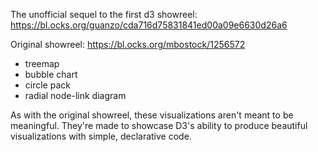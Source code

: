 The unofficial sequel to the first d3 showreel: https://bl.ocks.org/guanzo/cda716d75831841ed00a09e6630d26a6

Original showreel: https://bl.ocks.org/mbostock/1256572

* treemap
* bubble chart
* circle pack
* radial node-link diagram

As with the original showreel, these visualizations aren't meant to be meaningful. They're made to showcase D3's ability to produce beautiful visualizations with simple, declarative code.